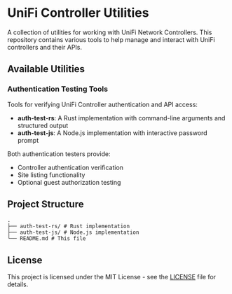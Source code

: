# UniFi Controller Utilities

A collection of utilities for working with UniFi Network Controllers. This
repository contains various tools to help manage and interact with UniFi
controllers and their APIs.

## Available Utilities

### Authentication Testing Tools
Tools for verifying UniFi Controller authentication and API access:

- **auth-test-rs**: A Rust implementation with command-line arguments and
                    structured output
- **auth-test-js**: A Node.js implementation with interactive password prompt

Both authentication testers provide:
- Controller authentication verification
- Site listing functionality
- Optional guest authorization testing

## Project Structure

```
.
├── auth-test-rs/ # Rust implementation
├── auth-test-js/ # Node.js implementation
└── README.md # This file
```

## License

This project is licensed under the MIT License - see the [LICENSE](LICENSE) file
for details.
